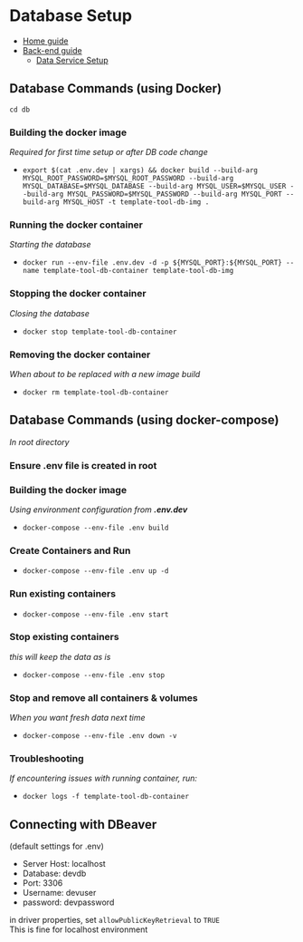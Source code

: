 # Database Setup
- [Home guide](../../README.md)
- [Back-end guide](../README.md)
  - [Data Service Setup](../data-service/README.md)

## Database Commands (using Docker)
`cd db`

### Building the docker image
*Required for first time setup or after DB code change*
- `export $(cat .env.dev | xargs) && docker build --build-arg MYSQL_ROOT_PASSWORD=$MYSQL_ROOT_PASSWORD --build-arg MYSQL_DATABASE=$MYSQL_DATABASE --build-arg MYSQL_USER=$MYSQL_USER --build-arg MYSQL_PASSWORD=$MYSQL_PASSWORD --build-arg MYSQL_PORT --build-arg MYSQL_HOST -t template-tool-db-img .`

### Running the docker container
*Starting the database*
- `docker run --env-file .env.dev -d -p ${MYSQL_PORT}:${MYSQL_PORT} --name template-tool-db-container template-tool-db-img`

### Stopping the docker container
*Closing the database*
- `docker stop template-tool-db-container`

### Removing the docker container
*When about to be replaced with a new image build*
- `docker rm template-tool-db-container`

## Database Commands (using docker-compose)
*In root directory*

### Ensure .env file is created in root

### Building the docker image
*Using environment configuration from **.env.dev***
- `docker-compose --env-file .env build`

### Create Containers and Run
- `docker-compose --env-file .env up -d`

### Run existing containers
- `docker-compose --env-file .env start`

### Stop existing containers
*this will keep the data as is*
- `docker-compose --env-file .env stop`

### Stop and remove all containers & volumes
*When you want fresh data next time*
- `docker-compose --env-file .env down -v`

### Troubleshooting
*If encountering issues with running container, run:*
- `docker logs -f template-tool-db-container`

## Connecting with DBeaver
(default settings for .env)
- Server Host: localhost
- Database: devdb
- Port: 3306
- Username: devuser
- password: devpassword

in driver properties, set `allowPublicKeyRetrieval` to `TRUE`
<br>
This is fine for localhost environment